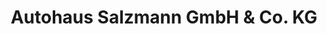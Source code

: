 ---
title: "Autohaus Salzmann GmbH & Co. KG"
url: /bad-hersfeld/autohaus-salzmann-gmbh-und-co-kg/
shop: Autohaus
---
